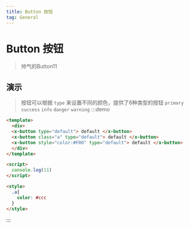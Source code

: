 ```yaml
---
title: Button 按钮
tag: General
---
```


# Button 按钮

> 帅气的Button11

## 演示

> 按钮可以根据 `type` 来设置不同的颜色，提供了6种类型的按钮 `primary` `success` `info` `danger` `warning`
:::demo

```html
<template>
  <div>
  <x-button type="default"> default </x-button>
  <x-button class="a" type="default"> default </x-button>
  <x-button style="color:#F00" type="default"> default </x-button>
  </div>
</template>

<script>
  console.log(11)
</script>

<style>
  .a{
    color: #ccc
  }
</style>
```

:::
